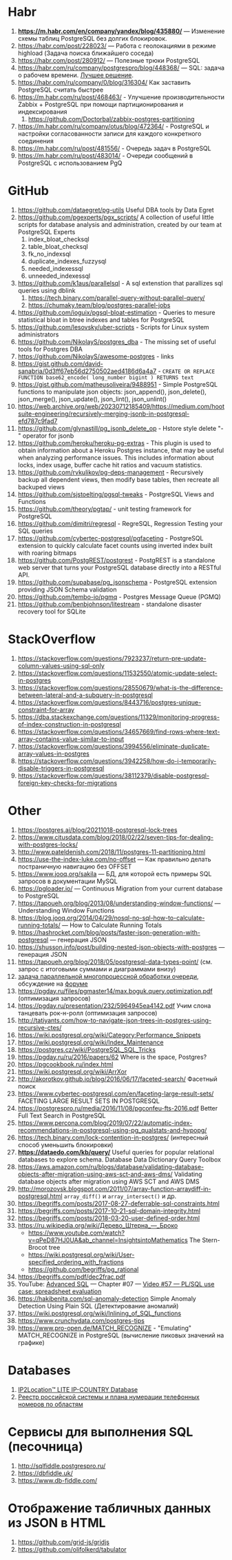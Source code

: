 # Habr

  1. **https://m.habr.com/en/company/yandex/blog/435880/** — Изменение схемы таблиц PostgreSQL без долгих блокировок.
  1. https://habr.com/post/228023/ — Работа с геолокациями в режиме highload (Задача поиска ближайшего соседа)
  1. https://habr.com/post/280912/ — Полезные трюки PostgreSQL
  1. https://habr.com/ru/company/postgrespro/blog/448368/ — SQL: задача о рабочем времени. [Лучшее решение](https://habr.com/ru/company/postgrespro/blog/448368/#comment_20187570).
  1. https://habr.com/ru/company/0/blog/316304/ Как заставить PostgreSQL считать быстрее
  1. https://m.habr.com/ru/post/468463/ - Улучшение производительности Zabbix + PostgreSQL при помощи партиционирования и индексирования
     1. https://github.com/Doctorbal/zabbix-postgres-partitioning
  1. https://m.habr.com/ru/company/otus/blog/472364/ - PostgreSQL и настройки согласованности записи для каждого конкретного соединения
  1. https://m.habr.com/ru/post/481556/ - Очередь задач в PostgreSQL
  1. https://m.habr.com/ru/post/483014/ - Очереди сообщений в PostgreSQL с использованием PgQ

# GitHub
  1. https://github.com/dataegret/pg-utils Useful DBA tools by Data Egret
  1. https://github.com/pgexperts/pgx_scripts/ A collection of useful little scripts for database analysis and administration, created by our team at PostgreSQL Experts
     1. index_bloat_checksql
     1. table_bloat_checksql
     1. fk_no_indexsql
     1. duplicate_indexes_fuzzysql
     1. needed_indexessql
     1. unneeded_indexessql
  1. https://github.com/k1aus/parallelsql - A sql extenstion that parallizes sql queries using dblink
     1. https://tech.binary.com/parallel-query-without-parallel-query/
     1. https://chumaky.team/blog/postgres-parallel-jobs
  1. https://github.com/ioguix/pgsql-bloat-estimation - Queries to mesure statistical bloat in btree indexes and tables for PostgreSQL
  1. https://github.com/lesovsky/uber-scripts - Scripts for Linux system administrators
  1. https://github.com/NikolayS/postgres_dba - The missing set of useful tools for Postgres DBA
  1. https://github.com/NikolayS/awesome-postgres - links
  1. https://gist.github.com/david-sanabria/0d3ff67eb56d2750502aed4186d6a4a7 - `CREATE OR REPLACE FUNCTION base62_encode( long_number bigint ) RETURNS text`
  1. https://gist.github.com/matheusoliveira/9488951 - Simple PostgreSQL functions to manipulate json objects: json_append(), json_delete(), json_merge(), json_update(), json_lint(), json_unlint()
  1. https://web.archive.org/web/20230712185409/https://medium.com/hootsuite-engineering/recursively-merging-jsonb-in-postgresql-efd787c9fad7
  1. https://github.com/glynastill/pg_jsonb_delete_op - Hstore style delete "-" operator for jsonb
  1. https://github.com/heroku/heroku-pg-extras - This plugin is used to obtain information about a Heroku Postgres instance, that may be useful when analyzing performance issues. This includes information about locks, index usage, buffer cache hit ratios and vacuum statistics.
  1. https://github.com/rvkulikov/pg-deps-management - Recursively backup all dependent views, then modify base tables, then recreate all backuped views
  1. https://github.com/sjstoelting/pgsql-tweaks - PostgreSQL Views and Functions
  1. https://github.com/theory/pgtap/ - unit testing framework for PostgreSQL
  1. https://github.com/dimitri/regresql - RegreSQL, Regression Testing your SQL queries
  1. https://github.com/cybertec-postgresql/pgfaceting - PostgreSQL extension to quickly calculate facet counts using inverted index built with roaring bitmaps
  1. https://github.com/PostgREST/postgrest - PostgREST is a standalone web server that turns your PostgreSQL database directly into a RESTful API.
  1. https://github.com/supabase/pg_jsonschema - PostgreSQL extension providing JSON Schema validation
  1. https://github.com/tembo-io/pgmq - Postgres Message Queue (PGMQ)
  1. https://github.com/benbjohnson/litestream - standalone disaster recovery tool for SQLite 

# StackOverflow
  1. https://stackoverflow.com/questions/7923237/return-pre-update-column-values-using-sql-only
  1. https://stackoverflow.com/questions/11532550/atomic-update-select-in-postgres
  1. https://stackoverflow.com/questions/28550679/what-is-the-difference-between-lateral-and-a-subquery-in-postgresql
  1. https://stackoverflow.com/questions/8443716/postgres-unique-constraint-for-array
  1. https://dba.stackexchange.com/questions/11329/monitoring-progress-of-index-construction-in-postgresql
  1. https://stackoverflow.com/questions/34657669/find-rows-where-text-array-contains-value-similar-to-input
  1. https://stackoverflow.com/questions/3994556/eliminate-duplicate-array-values-in-postgres
  1. https://stackoverflow.com/questions/3942258/how-do-i-temporarily-disable-triggers-in-postgresql
  1. https://stackoverflow.com/questions/38112379/disable-postgresql-foreign-key-checks-for-migrations

# Other
  1. https://postgres.ai/blog/20211018-postgresql-lock-trees
  1. https://www.citusdata.com/blog/2018/02/22/seven-tips-for-dealing-with-postgres-locks/
  1. http://www.pateldenish.com/2018/11/postgres-11-partitioning.html
  1. https://use-the-index-luke.com/no-offset — Как правильно делать постраничную навигацию без OFFSET
  1. https://www.jooq.org/sakila — БД, для которой есть примеры SQL запросов в документации MySQL
  1. https://pgloader.io/ —  Continuous Migration from your current database to PostgreSQL
  1. https://tapoueh.org/blog/2013/08/understanding-window-functions/ — Understanding Window Functions
  1. https://blog.jooq.org/2014/04/29/nosql-no-sql-how-to-calculate-running-totals/ — How to Calculate Running Totals
  1. https://hashrocket.com/blog/posts/faster-json-generation-with-postgresql — генерация JSON 
  1. https://shusson.info/post/building-nested-json-objects-with-postgres — генерация JSON
  1. https://tapoueh.org/blog/2018/05/postgresql-data-types-point/ (см. запрос с итоговыми суммами и диаграммами внизу)
  1. [задача параллельной многопроцессной обработки очереди](https://web.archive.org/web/20200204001129/http://dklab.ru/chicken/nablas/53.html), обсуждение на [форуме](https://web.archive.org/web/20131203125446/https://www.sql.ru/forum/681777/obsuzhdaem-blokirovki-pg-try-advisory-lock)
  1. https://pgday.ru/files/pgmaster14/max.boguk.query.optimization.pdf (оптимизация запросов)
  1. https://pgday.ru/presentation/232/5964945ea4142.pdf Учим слона танцевать
рок-н-ролл (оптимизация запросов)
  1. http://tatiyants.com/how-to-navigate-json-trees-in-postgres-using-recursive-ctes/
  1. https://wiki.postgresql.org/wiki/Category:Performance_Snippets
  1. https://wiki.postgresql.org/wiki/Index_Maintenance
  1. https://postgres.cz/wiki/PostgreSQL_SQL_Tricks
  1. https://pgday.ru/ru/2016/papers/62 Where is the space, Postgres?
  1. https://pgcookbook.ru/index.html
  1. https://wiki.postgresql.org/wiki/ArrXor
  1. http://akorotkov.github.io/blog/2016/06/17/faceted-search/ Фасетный поиск 
  1. https://www.cybertec-postgresql.com/en/faceting-large-result-sets/ FACETING LARGE RESULT SETS IN POSTGRESQL
  1. https://postgrespro.ru/media/2016/11/08/pgconfeu-fts-2016.pdf Better Full Text Search in PostgreSQL
  1. https://www.percona.com/blog/2019/07/22/automatic-index-recommendations-in-postgresql-using-pg_qualstats-and-hypopg/
  1. https://tech.binary.com/lock-contention-in-postgres/ (интересный способ уменьшить блокировки)
  1. **https://dataedo.com/kb/query/** Useful queries for popular relational databases to explore schema. Database Data Dictionary Query Toolbox
  1. https://aws.amazon.com/ru/blogs/database/validating-database-objects-after-migration-using-aws-sct-and-aws-dms/ Validating database objects after migration using AWS SCT and AWS DMS
  1. http://morozovsk.blogspot.com/2011/07/array-function-arraydiff-in-postgresql.html `array_diff()` и `array_intersect()` и др.
  1. https://begriffs.com/posts/2017-08-27-deferrable-sql-constraints.html
  1. https://begriffs.com/posts/2017-10-21-sql-domain-integrity.html
  1. https://begriffs.com/posts/2018-03-20-user-defined-order.html
  1. https://ru.wikipedia.org/wiki/Дерево_Штерна_—_Броко
     * https://www.youtube.com/watch?v=qPeD87HJ0UA&ab_channel=InsightsintoMathematics The Stern-Brocot tree
     * https://wiki.postgresql.org/wiki/User-specified_ordering_with_fractions
     * https://github.com/begriffs/pg_rational
  1. https://begriffs.com/pdf/dec2frac.pdf
  1. YouTube: [Advanced SQL](https://www.youtube.com/playlist?list=PL1XF9qjV8kH12PTd1WfsKeUQU6e83ldfc) — Chapter #07 — [Video #57 — PL/SQL use case: spreadsheet evaluation](https://www.youtube.com/watch?v=s49M6oeqkok&list=PL1XF9qjV8kH12PTd1WfsKeUQU6e83ldfc&index=57&ab_channel=DatabaseSystemsResearchGroupatUT%C3%BCbingen)
  1. https://hakibenita.com/sql-anomaly-detection Simple Anomaly Detection Using Plain SQL (Детектирование аномалий)
  1. https://wiki.postgresql.org/wiki/Inlining_of_SQL_functions
  1. https://www.crunchydata.com/postgres-tips
  1. https://www.pro-open.de/MATCH_RECOGNIZE - "Emulating" MATCH_RECOGNIZE in PostgreSQL (вычисление пиковых значений на графике)

# Databases
  1. [IP2Location™ LITE IP-COUNTRY Database](https://lite.ip2location.com/database/db1-ip-country)
  1. [Реестр российской системы и плана нумерации телефонных номеров по областям](https://opendata.digital.gov.ru/registry/numeric/) 

# Сервисы для выполнения SQL (песочница)
  1. http://sqlfiddle.postgrespro.ru/
  1. https://dbfiddle.uk/
  1. https://www.db-fiddle.com/

# Отображение табличных данных из JSON в HTML
  1. https://github.com/grid-js/gridjs
  1. https://github.com/olifolkerd/tabulator
